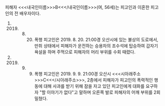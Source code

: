 피해자 <<<내국인이름>>>B<<</내국인이름>>>(여, 56세)는 피고인과 이혼한 피고인의 전 배우자이다.
1. 2019. 8. 20. 폭행
피고인은 2019. 8. 20. 21:00경 오산시에 있는 불상의 도로에서, 만취 상태에서 피해자가 운전하는 승용차의 조수석에 탑승하여 갑자기 욕설을 하며 주먹으로 피해자의 머리 부위를 수회 때렸다.
2. 2019. 9. 9. 폭행
피고인은 2019. 9. 9. 21:00경 오산시 <<<시아래주소>>>C<<</시아래주소>>>, 2층에서 피해자가 피고인의 폭력적인 행동에 대해 사과를 받기 위해 잠을 자고 있던 피고인에게 대화를 요구하자 "할 이야기가 없다"고 말하며 오른쪽 발로 피해자의 어깨 부위를 2회 밀쳤다.